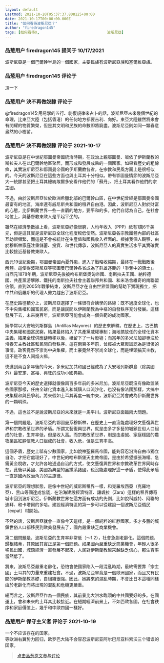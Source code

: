 ```yaml
---
layout: default
Lastmod: 2021-10-20T05:37:37.808125+00:00
date: 2021-10-17T00:00:00.000Z
title: "如何看待波斯尼亞？"
author: "firedragon145"
tags: [如何看待X,								波斯尼亞]
---
```



### 品葱用户 **firedragon145** 提问于 10/17/2021
    
波斯尼亞是一個巴爾幹半島的一個國家，主要民族有波斯尼亞族和塞爾維亞族。
    
                

### 品葱用户 **firedragon145** 评论于 
        
頂一下
        
                

### 品葱用户 **決不再做奴隸** 评论于 
        
@firedragon145:用易學的五行、剝復規律來占卜的話，波斯尼亞未來幾個世紀的命理，比東亞大陸（包括香港）的任何地方都要吉利、向好。東亞大陸雖然將來會有閃耀的物質繁榮，但是其文明和民族的命數即將窮盡。波斯尼亞則如同一顆春意盎然的小樹苗。
        
                

### 品葱用户 **決不再做奴隸** 评论于 2021-10-17
        
波斯尼亞是在中世紀鄂圖曼帝國統治時期，在政治上親鄂圖曼、皈依了伊斯蘭教的斯拉夫人在此巴爾幹地區聚居，而形成和發展成熟的一個國家。如果看歷史的粗線條，其實波斯尼亞和鄂圖曼帝國的伊斯蘭教各省，在宗教和民風方面上是很相似的。今天的波斯尼亞在這些方面也與土耳其十分相似。帶有鄂圖曼情節的波斯尼亞大一統膠甚至把土耳其總統埃爾多安看作他們的「蘇丹」、把土耳其看作他們的宗主國。  
  
不過，由於波斯尼亞位於歐洲希臘北部的巴爾幹山區，在中世紀曾經是鄂圖曼帝國最富有的地區，海岸還有威尼斯共和國的租界自由港。因此，波斯尼亞人對於財富的心態，比伊斯蘭世界一些一直窮的地方，要平和的多。他們自認為自己，在社會地位上，與基督教東歐人是平起平坐的。  
  
雖然在經濟學數據上看，波斯尼亞好像很窮，人均年收入（PPP）祗有1萬6千美元，但是這其實是波斯尼亞全球化程度較低使然。波斯尼亞各宗教團體內部的社區互助很頻繁，而這是不會被統計在生產值和國民收入裡面的。根據我個人觀察，由於穆斯林家庭注重儲蓄、投資、和世代傳承，波斯尼亞人的真實生活水平其實確實比較接近基督教東歐人。  
  
西元19世紀後期，鄂圖曼帝國內憂外患，進入了戰略收縮期，最終在一戰戰敗後解體。這使得波斯尼亞等鄂圖曼巴爾幹各省成為了群雄逐鹿的「爭奪中的領土」。自西元1878年期，波斯尼亞先後被哈布斯堡奧匈帝國、南斯拉夫王國、納粹德國、共產黨游擊隊、鐵托的南斯拉夫社會主義聯邦共和國、和米洛舍維奇的南聯盟佔領。直到2005年戰爭結束，波斯尼亞才在自由世界盟國的幫助下實現獨立，把中共和俄羅斯的代理人勢力趕出了波斯尼亞。  
  
在歷史路徑積分上，波斯尼亞選擇了一條很符合姨學的路線：既不過度全球化，也不中央集權和國富民窮，而是讓民間以伊斯蘭教為中樞的自發秩序充分發展。這樣發展下去，未來幾百年，波斯尼亞可能會成為一個典範的成功國家。  
  
姨學常以大安地列斯群島（Antillas Mayores）的歷史來解釋。在歷史上，古巴搞中央集權和國富民窮，結果最終陷入了共產黨威權專制；海地搞放任的全球化資本主義，結果全球供應鏈轉移以後，祗留下了一片廢墟；而當年的多米尼加卻專注於培養天主教社區和民間自發秩序。這在兩百多年前，曾經被大眾輿論認為是很傻的事情。政客竟然不崇尚中央集權，而土豪竟然不崇尚全球化，而是埋頭搞天主教，這不是不食人间烟火嘛。  
  
快進到兩百多年後的今天，多米尼加共和國已經成為了大安地列斯群島（除美國外）最安定、富裕、興旺的成功小國典範。  
  
波斯尼亞今天的歷史選擇就很像兩百多年前的多米尼加。波斯尼亞既沒有像歐盟某些國家那樣，任由全球化資本進入和城鎮人口流沙化，也沒有像法國那樣，大搞中央集權和與民爭利。將來假如土耳其再度一統中東，波斯尼亞將會成為伊斯蘭世界的一顆明珠。  
  
不過，這也並不是說波斯尼亞的未來就是一馬平川。波斯尼亞面臨兩大問題。  
  
第一個問題是，波斯尼亞的鄂圖曼系穆斯林，在歷史上一直沒能處理好文藝復興世界和宗教改革世界的矛盾。所謂文藝復興世界，就是由多才多藝的城鎮世俗人口組成的社會，生育率低，但是收入高。而宗教改革世界，則是由虔誠、家庭穩固的農牧業區紅脖信教人口組成的社會，收入低，但是生育率高。  
  
這個矛盾，歷史上祗有少數國家，比如說神聖羅馬帝國，能夠容忍沿海自由市獨立自治，才把它處理好了。中世紀的哈布斯堡天主教帝國，是由於希望擴張海權、急需黃金稅收，才允許各地通過自治的方式，使文藝復興世界和宗教改革世界同時存在。此後以英國、美國為典型的盎撒系諸國，也沒能處理好這一矛盾，使得此矛盾一直是國內政治角力的主旋律。  
  
波斯尼亞的理想狀態，是像中世紀的威尼斯租界一樣，和克羅埃西亞（克羅地亞）、黑山等國達成協議，在沿海建設經濟特區、讓颯拉（Zara）這樣的租界傳奇城市回到波斯尼亞。伊斯蘭教世界在這方面有成功的先例，比如說科威特、阿聯的迪拜、和卡塔爾的多哈。建設經濟特區的第一步可以從建設一個波斯尼亞僑民（expat）村開始。  
  
不然的話，波斯尼亞就會一直像今天這樣，是一個純粹的紅脖國家。多才多藝的城鎮世俗人口都移民到歐美發展去了，國內嚴重缺乏商業機會。  
  
第二個問題是，波斯尼亞的生育率非常低（～1.2），社會急劇老齡化。這個問題，歸根結蒂，其原因其實正是第一個問題。如果國內嚴重缺乏商業機會，年輕人很多移民出國，城鎮經濟一直發展不起來，人民對伊斯蘭教越來越缺乏信心，那生育率當然低了。  
  
將來，波斯尼亞嚴重老齡化，恐怕會使國家陷入一段混亂時期，最終需要靠「宗主國」土耳其的力量來重建社會。不過，波斯尼亞畢竟是一個歐洲國家，而且又有民間的伊斯蘭教基礎，自組織很強。因此，她將來的混亂時期，不會比日本這種同樣由於老齡化而將出現的混亂和危機更嚴重。  
  
總而言之，波斯尼亞作為一個民族，其前景比大洪水臨頭的中共國要好的多。在國運上，會和未來的土耳其比較接近。在短期經濟前景上，不如西歐各國。在社會秩序和家庭價值上，幾乎和中歐四國一樣好。
        
                

### 品葱用户 **保守主义者** 评论于 2021-10-19
        
一个不应该存在的国家。  
等欧洲右翼势力回归，欧罗巴大陆不会容忍波斯尼亚阿尔巴尼亚科索沃三个错误的国家。
        
                





> [点击品葱原文参与讨论](https://pincong.rocks/question/42491)

